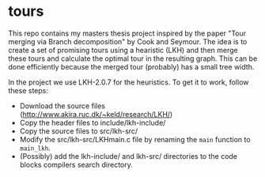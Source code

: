 tours
=====
This repo contains my masters thesis project inspired by the paper "Tour merging via Branch decomposition" by Cook and Seymour.
The idea is to create a set of promising tours using a hearistic (LKH) and then merge these tours and calculate the optimal tour in the resulting graph. This can be done efficiently because the merged tour (probably) has a small tree width.

In the project we use LKH-2.0.7 for the heuristics. To get it to work, follow these steps:
- Download the source files (http://www.akira.ruc.dk/~keld/research/LKH/)
- Copy the header files to include/lkh-include/
- Copy the source files to src/lkh-src/
- Modify the src/lkh-src/LKHmain.c file by renaming the ```main``` function to ```main_lkh```.
- (Possibly) add the lkh-include/ and lkh-src/ directories to the code blocks compilers search directory.

